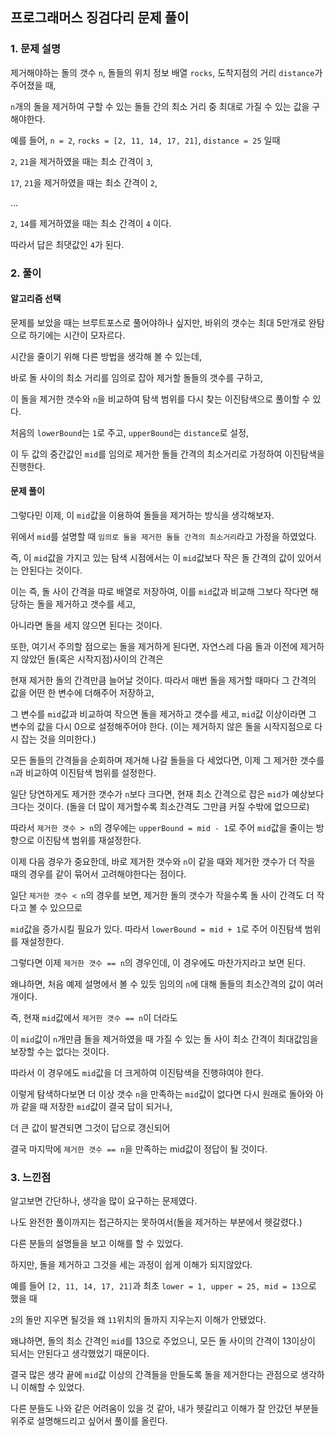 ## 프로그래머스 징검다리 문제 풀이

### 1. 문제 설명

제거해야하는 돌의 갯수 `n`, 돌들의 위치 정보 배열 `rocks`, 도착지점의 거리 `distance`가 주어졌을 때,

`n`개의 돌을 제거하여 구할 수 있는 돌들 간의 최소 거리 중 최대로 가질 수 있는 값을 구해야한다.

예를 들어, `n = 2`, `rocks = [2, 11, 14, 17, 21]`, `distance = 25` 일때

`2`, `21`을 제거하였을 때는 최소 간격이 `3`,

`17`, `21`을 제거하였을 때는 최소 간격이 `2`,

...

`2`, `14`를 제거하였을 때는 최소 간격이 `4` 이다.

따라서 답은 최댓값인 `4`가 된다.

### 2. 풀이

#### 알고리즘 선택

문제를 보았을 때는 브루트포스로 풀어야하나 싶지만, 바위의 갯수는 최대 5만개로 완탐으로 하기에는 시간이 모자르다.

시간을 줄이기 위해 다른 방법을 생각해 볼 수 있는데,

바로 돌 사이의 최소 거리를 임의로 잡아 제거할 돌들의 갯수를 구하고,

이 돌을 제거한 갯수와 `n`을 비교하여 탐색 범위를 다시 찾는 이진탐색으로 풀이할 수 있다.

처음의 `lowerBound`는 `1`로 주고, `upperBound`는 `distance`로 설정,

이 두 값의 중간값인 `mid`를 임의로 제거한 돌들 간격의 최소거리로 가정하여 이진탐색을 진행한다.

#### 문제 풀이

그렇다민 이제, 이 `mid`값을 이용하여 돌들을 제거하는 방식을 생각해보자.

위에서 `mid`를 설명할 때 `임의로 돌을 제거한 돌들 간격의 최소거리`라고 가정을 하였었다.

즉, 이 `mid`값을 가지고 있는 탐색 시점에서는 이 `mid`값보다 작은 돌 간격의 값이 있어서는 안된다는 것이다.

이는 즉, 돌 사이 간격을 따로 배열로 저장하여, 이를 `mid`값과 비교해 그보다 작다면 해당하는 돌을 제거하고 갯수를 세고,

아니라면 돌을 세지 않으면 된다는 것이다.

또한, 여기서 주의할 점으로는 돌을 제거하게 된다면, 자연스레 다음 돌과 이전에 제거하지 않았던 돌(혹은 시작지점)사이의 간격은

현재 제거한 돌의 간격만큼 늘어날 것이다. 따라서 매번 돌을 제거할 때마다 그 간격의 값을 어떤 한 변수에 더해주어 저장하고,

그 변수를 `mid`값과 비교하여 작으면 돌을 제거하고 갯수를 세고, `mid`값 이상이라면 그 변수의 값을 다시 0으로 설정해주어야 한다.
(이는 제거하지 않은 돌을 시작지점으로 다시 잡는 것을 의미한다.)

모든 돌들의 간격들을 순회하며 제거해 나갈 돌들을 다 세었다면, 이제 그 제거한 갯수를 `n`과 비교하여 이진탐색 범위를 설정한다.

일단 당연하게도 제거한 갯수가 `n`보다 크다면, 현재 최소 간격으로 잡은 `mid`가 예상보다 크다는 것이다.
(돌을 더 많이 제거할수록 최소간격도 그만큼 커질 수밖에 없으므로)

따라서 `제거한 갯수 > n`의 경우에는 `upperBound = mid - 1`로 주어 `mid`값을 줄이는 방향으로 이진탐색 범위를 재설정한다.

이제 다음 경우가 중요한데, 바로 제거한 갯수와 `n`이 같을 때와 제거한 갯수가 더 작을 때의 경우를 같이 묶어서 고려해야한다는 점이다.

일단 `제거한 갯수 < n`의 경우를 보면, 제거한 돌의 갯수가 작을수록 돌 사이 간격도 더 작다고 볼 수 있으므로

`mid`값을 증가시킬 필요가 있다. 따라서 `lowerBound = mid + 1`로 주어 이진탐색 범위를 재설정한다.

그렇다면 이제 `제거한 갯수 == n`의 경우인데, 이 경우에도 마찬가지라고 보면 된다.

왜냐하면, 처음 예제 설명에서 볼 수 있듯 임의의 `n`에 대해 돌들의 최소간격의 값이 여러개이다.

즉, 현재 `mid`값에서 `제거한 갯수 == n`이 더라도

이 `mid`값이 `n`개만큼 돌을 제거하였을 때 가질 수 있는 돌 사이 최소 간격이 최대값임을 보장할 수는 없다는 것이다.

따라서 이 경우에도 `mid`값을 더 크게하여 이진탐색을 진행햐여야 한다.

이렇게 탐색하다보면 더 이상 갯수 `n`을 만족하는 `mid`값이 없다면 다시 원래로 돌아와 아까 같을 때 저장한 `mid`값이 결국 답이 되거나,

더 큰 값이 발견되면 그것이 답으로 갱신되어

결국 마지막에 `제거한 갯수 == n`을 만족하는 mid값이 정답이 될 것이다.

### 3. 느낀점

알고보면 간단하나, 생각을 많이 요구하는 문제였다.

나도 완전한 풀이까지는 접근하지는 못하여서(돌을 제거하는 부분에서 헷갈렸다.)

다른 분들의 설명들을 보고 이해를 할 수 있었다.

하지만, 돌을 제거하고 그것을 세는 과정이 쉽게 이해가 되지않았다.

예를 들어 `[2, 11, 14, 17, 21]`과 최초 `lower = 1, upper = 25, mid = 13`으로 했을 때

`2`의 돌만 지우면 될것을 왜 `11`위치의 돌까지 지우는지 이해가 안됐었다.

왜냐하면, 돌의 최소 간격인 `mid`를 13으로 주었으니, 모든 돌 사이의 간격이 13이상이 되서는 안된다고 생각했었기 때문이다.

결국 많은 생각 끝에 `mid`값 이상의 간격들을 만들도록 돌을 제거한다는 관점으로 생각하니 이해할 수 있었다.

다른 분들도 나와 같은 어려움이 있을 것 같아, 내가 헷갈리고 이해가 잘 안갔던 부분들 위주로 설명해드리고 싶어서 풀이를 올린다.